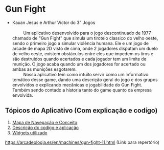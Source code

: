 # Gun Fight
- Kauan Jesus e Arthur Victor do 3" Jogos<br><br>
&nbsp;&nbsp;&nbsp;&nbsp;&nbsp;&nbsp;&nbsp;&nbsp;&nbsp;Um aplicativo desenvolvido para o jogo descontinuado de 1977 chamado de "Gun Fight" que simula um tiroteio classico do velho oeste, sendo o primeiro jogo a simular violência humana.  Ele e um jogo de arcade de mapa 2D visto de cima, onde 2 jogadores disputam um duelo de velho oeste, existem obstáculos entre eles que impedem os tiros e são destruidos quando acertados e cada jogador tem um limite de munição. O jogo acaba quando um dos jogadores for acertado ou ambas as munições esgotarem.<br> &nbsp;&nbsp;&nbsp;&nbsp;&nbsp;&nbsp;&nbsp;&nbsp;&nbsp;Nosso aplicativo tem como intuito servir como um informativo  temático desse game, dando uma descrição geral do jogo e dos grupos envolvidos e explicando mecânicas e jogabilidade do Gun Fight. Também sendo contado a historia tanto do game quanto da empresa envolvida.
## Tópicos do Aplicativo (Com explicação e codígo)
1. [ Mapa de Navegação e Conceito](https://github.com/KauanJesusJD/GunFightAPP/wiki/Mapa-de-navega%C3%A7%C3%A3o-e-conceito)
2. [Descrição do codígo e aplicação](https://github.com/KauanJesusJD/GunFightAPP/wiki/Descri%C3%A7%C3%A3o-de-cod%C3%ADgo-e-aplica%C3%A7%C3%A3o)
3. [Widgets utilizado](https://github.com/KauanJesusJD/GunFightAPP/wiki/Widgets-utilizado)

https://arcadeologia.es/en/machines/gun-fight-11.html (Link para repertório)
